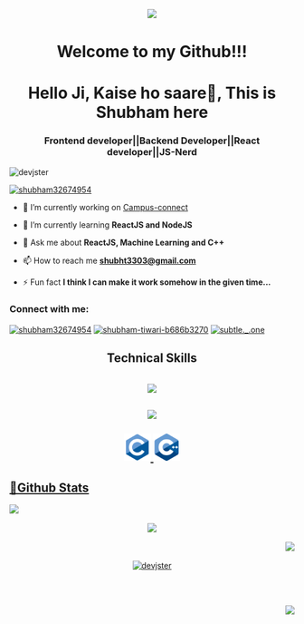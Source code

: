
<p align="center"><img src="https://github.com/DevJSter/DevJSter/assets/115056248/ed69418e-ba93-4502-b3c1-408b0e0ac278" /> </p>

<h1 align="center">Welcome to my Github!!!</h1>

<h1 align="center">Hello Ji, Kaise ho saare👋, This is Shubham here</h1>
<h3 align="center">Frontend developer||Backend Developer||React developer||JS-Nerd</h3>

<p align="left"> <img src="https://komarev.com/ghpvc/?username=devjster&label=Profile%20views&color=0e75b6&style=flat" alt="devjster" /> </p>

<p align="left"> <a href="https://twitter.com/shubham32674954" target="blank"><img src="https://img.shields.io/twitter/follow/shubham32674954?logo=twitter&style=for-the-badge" alt="shubham32674954" /></a> </p>

- 🔭 I’m currently working on [Campus-connect](https://github.com/RizzlingDev-s/Campus-Connect)

- 🌱 I’m currently learning **ReactJS and NodeJS**

- 💬 Ask me about **ReactJS, Machine Learning and C++**

- 📫 How to reach me **shubht3303@gmail.com**

- ⚡ Fun fact **I think I can make it work somehow in the given time...**

<h3 align="left">Connect with me:</h3>
<p align="left">
<a href="https://twitter.com/shubham32674954" target="blank"><img align="center" src="https://raw.githubusercontent.com/rahuldkjain/github-profile-readme-generator/master/src/images/icons/Social/twitter.svg" alt="shubham32674954" height="30" width="40" /></a>
<a href="https://linkedin.com/in/shubham-tiwari-b686b3270" target="blank"><img align="center" src="https://raw.githubusercontent.com/rahuldkjain/github-profile-readme-generator/master/src/images/icons/Social/linked-in-alt.svg" alt="shubham-tiwari-b686b3270" height="30" width="40" /></a>
<a href="https://instagram.com/subtle._.one" target="blank"><img align="center" src="https://raw.githubusercontent.com/rahuldkjain/github-profile-readme-generator/master/src/images/icons/Social/instagram.svg" alt="subtle._.one" height="30" width="40" /></a>
</p>

<p align="center"> <h2 align="center" > Technical Skills <h2> </p>

<p align="center">
  <a >
    <img src="https://skillicons.dev/icons?i=js,mongodb,express,react,nodejs,typescript,next,mysql" />
  </a>
</p>
<p align="center">
  <a>
    <img src="https://skillicons.dev/icons?i=html,css,bootstrap,tailwind,figma,git,github,wordpress" />
  </a>
</p>

<p align="center"> 
<a href="https://www.cprogramming.com/" target="_blank" rel="noreferrer"> <img src="https://raw.githubusercontent.com/devicons/devicon/master/icons/c/c-original.svg" alt="c" width="48" height="48"/> </a> <a href="https://www.w3schools.com/cpp/" target="_blank" rel="noreferrer"> <img src="https://raw.githubusercontent.com/devicons/devicon/master/icons/cplusplus/cplusplus-original.svg" alt="cplusplus" width="48" height="48"/>
</div>
  
## 📌Github Stats

<p align="left">  
  <img src='https://github-readme-stats.vercel.app/api?username=DevJSter&count_private=true&include_all_commits=true&show_icons=true&theme=gotham&hide_border=true&line_height=27'/></p>
    
<p align="center">
  <img src='https://github-readme-stats.vercel.app/api/top-langs/?username=DevJSter&show_icons=true&hide=php,html,typescript,css,markdown,python&theme=gotham&line_height=27&hide_border=true'/></p>
  
<p align="right">
  <img src='https://github-readme-streak-stats.herokuapp.com/?user=DevJSter&theme=gotham&hide_border=true'></p> 
</details>


<p align="center"> <a href="https://github-profile-trophy.vercel.app/?username=ryo-ma&theme=onedark"><img src="https://github-profile-trophy.vercel.app/?username=devjster&theme=gotham&hide_border=true&line_height=27" alt="devjster" /></a> </p>
</br></br>
<p align="right"> <img src= "https://stats.quine.sh/DevJSter/github?theme=dark"> </p>

